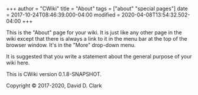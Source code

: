 +++
author = "CWiki"
title = "About"
tags = ["about" "special pages"]
date = 2017-10-24T08:46:39.000-04:00
modified = 2020-04-08T13:54:32.502-04:00
+++

This is the "About" page for your wiki. It is just like any other page in the wiki except that there is always a link to it in the menu bar at the top of the browser window. It's in the "More" drop-down menu.

It is suggested that you write a statement about the general purpose of your wiki here.

This is CWiki version 0.1.8-SNAPSHOT.

Copyright © 2017-2020, David D. Clark